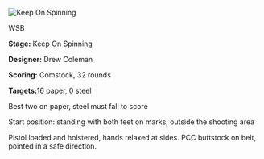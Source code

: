![Keep On Spinning](https://github.com/bagellord/USPSA-Stages/blob/master/31%2B%20rounds/Keep%20on%20Spinning%20-%2032%20Rounds%20-%20Comstock/Keep%20on%20Spinning.png)

WSB

<b>Stage:</b> Keep On Spinning

<b>Designer:</b> Drew Coleman

<b>Scoring:</b> Comstock, 32 rounds

<b>Targets:</b>16 paper, 0 steel

Best two on paper, steel must fall to score

Start position: standing with both feet on marks, outside the shooting area

Pistol loaded and holstered, hands relaxed at sides. PCC buttstock on belt, pointed in a safe direction.
